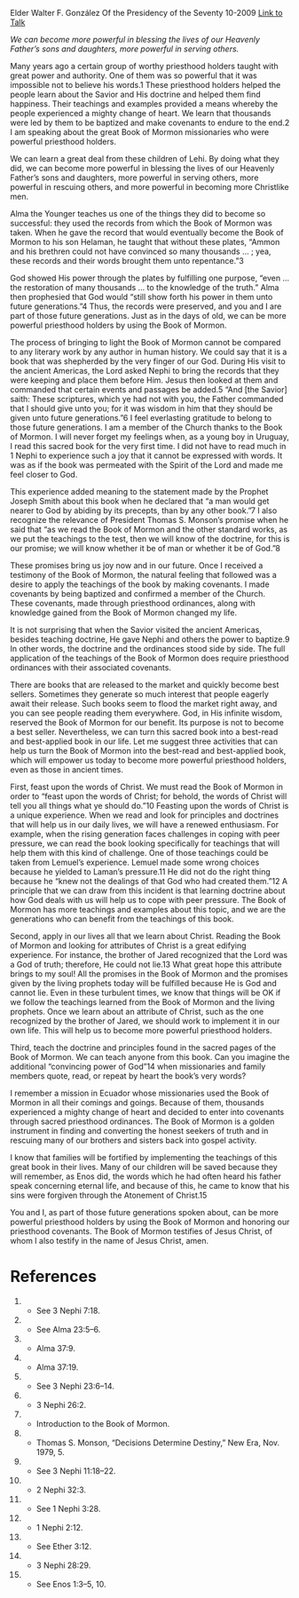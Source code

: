 Elder Walter F. González
Of the Presidency of the Seventy
10-2009
[Link to Talk](https://www.churchofjesuschrist.org/study/general-conference/2009/10/becoming-more-powerful-priesthood-holders?lang=eng)

_We can become more powerful in blessing the lives of our Heavenly Father’s sons and daughters, more powerful in serving others._

Many years ago a certain group of worthy priesthood holders taught with great power and authority. One of them was so powerful that it was impossible not to believe his words.1 These priesthood holders helped the people learn about the Savior and His doctrine and helped them find happiness. Their teachings and examples provided a means whereby the people experienced a mighty change of heart. We learn that thousands were led by them to be baptized and make covenants to endure to the end.2 I am speaking about the great Book of Mormon missionaries who were powerful priesthood holders.

We can learn a great deal from these children of Lehi. By doing what they did, we can become more powerful in blessing the lives of our Heavenly Father’s sons and daughters, more powerful in serving others, more powerful in rescuing others, and more powerful in becoming more Christlike men.

Alma the Younger teaches us one of the things they did to become so successful: they used the records from which the Book of Mormon was taken. When he gave the record that would eventually become the Book of Mormon to his son Helaman, he taught that without these plates, “Ammon and his brethren could not have convinced so many thousands … ; yea, these records and their words brought them unto repentance.”3

God showed His power through the plates by fulfilling one purpose, “even … the restoration of many thousands … to the knowledge of the truth.” Alma then prophesied that God would “still show forth his power in them unto future generations.”4 Thus, the records were preserved, and you and I are part of those future generations. Just as in the days of old, we can be more powerful priesthood holders by using the Book of Mormon.

The process of bringing to light the Book of Mormon cannot be compared to any literary work by any author in human history. We could say that it is a book that was shepherded by the very finger of our God. During His visit to the ancient Americas, the Lord asked Nephi to bring the records that they were keeping and place them before Him. Jesus then looked at them and commanded that certain events and passages be added.5 “And [the Savior] saith: These scriptures, which ye had not with you, the Father commanded that I should give unto you; for it was wisdom in him that they should be given unto future generations.”6 I feel everlasting gratitude to belong to those future generations. I am a member of the Church thanks to the Book of Mormon. I will never forget my feelings when, as a young boy in Uruguay, I read this sacred book for the very first time. I did not have to read much in 1 Nephi to experience such a joy that it cannot be expressed with words. It was as if the book was permeated with the Spirit of the Lord and made me feel closer to God.

This experience added meaning to the statement made by the Prophet Joseph Smith about this book when he declared that “a man would get nearer to God by abiding by its precepts, than by any other book.”7 I also recognize the relevance of President Thomas S. Monson’s promise when he said that “as we read the Book of Mormon and the other standard works, as we put the teachings to the test, then we will know of the doctrine, for this is our promise; we will know whether it be of man or whether it be of God.”8

These promises bring us joy now and in our future. Once I received a testimony of the Book of Mormon, the natural feeling that followed was a desire to apply the teachings of the book by making covenants. I made covenants by being baptized and confirmed a member of the Church. These covenants, made through priesthood ordinances, along with knowledge gained from the Book of Mormon changed my life.

It is not surprising that when the Savior visited the ancient Americas, besides teaching doctrine, He gave Nephi and others the power to baptize.9 In other words, the doctrine and the ordinances stood side by side. The full application of the teachings of the Book of Mormon does require priesthood ordinances with their associated covenants.

There are books that are released to the market and quickly become best sellers. Sometimes they generate so much interest that people eagerly await their release. Such books seem to flood the market right away, and you can see people reading them everywhere. God, in His infinite wisdom, reserved the Book of Mormon for our benefit. Its purpose is not to become a best seller. Nevertheless, we can turn this sacred book into a best-read and best-applied book in our life. Let me suggest three activities that can help us turn the Book of Mormon into the best-read and best-applied book, which will empower us today to become more powerful priesthood holders, even as those in ancient times.

First, feast upon the words of Christ. We must read the Book of Mormon in order to “feast upon the words of Christ; for behold, the words of Christ will tell you all things what ye should do.”10 Feasting upon the words of Christ is a unique experience. When we read and look for principles and doctrines that will help us in our daily lives, we will have a renewed enthusiasm. For example, when the rising generation faces challenges in coping with peer pressure, we can read the book looking specifically for teachings that will help them with this kind of challenge. One of those teachings could be taken from Lemuel’s experience. Lemuel made some wrong choices because he yielded to Laman’s pressure.11 He did not do the right thing because he “knew not the dealings of that God who had created them.”12 A principle that we can draw from this incident is that learning doctrine about how God deals with us will help us to cope with peer pressure. The Book of Mormon has more teachings and examples about this topic, and we are the generations who can benefit from the teachings of this book.

Second, apply in our lives all that we learn about Christ. Reading the Book of Mormon and looking for attributes of Christ is a great edifying experience. For instance, the brother of Jared recognized that the Lord was a God of truth; therefore, He could not lie.13 What great hope this attribute brings to my soul! All the promises in the Book of Mormon and the promises given by the living prophets today will be fulfilled because He is God and cannot lie. Even in these turbulent times, we know that things will be OK if we follow the teachings learned from the Book of Mormon and the living prophets. Once we learn about an attribute of Christ, such as the one recognized by the brother of Jared, we should work to implement it in our own life. This will help us to become more powerful priesthood holders.

Third, teach the doctrine and principles found in the sacred pages of the Book of Mormon. We can teach anyone from this book. Can you imagine the additional “convincing power of God”14 when missionaries and family members quote, read, or repeat by heart the book’s very words?

I remember a mission in Ecuador whose missionaries used the Book of Mormon in all their comings and goings. Because of them, thousands experienced a mighty change of heart and decided to enter into covenants through sacred priesthood ordinances. The Book of Mormon is a golden instrument in finding and converting the honest seekers of truth and in rescuing many of our brothers and sisters back into gospel activity.

I know that families will be fortified by implementing the teachings of this great book in their lives. Many of our children will be saved because they will remember, as Enos did, the words which he had often heard his father speak concerning eternal life, and because of this, he came to know that his sins were forgiven through the Atonement of Christ.15

You and I, as part of those future generations spoken about, can be more powerful priesthood holders by using the Book of Mormon and honoring our priesthood covenants. The Book of Mormon testifies of Jesus Christ, of whom I also testify in the name of Jesus Christ, amen.

# References
1. - See 3 Nephi 7:18.
2. - See Alma 23:5–6.
3. - Alma 37:9.
4. - Alma 37:19.
5. - See 3 Nephi 23:6–14.
6. - 3 Nephi 26:2.
7. - Introduction to the Book of Mormon.
8. - Thomas S. Monson, “Decisions Determine Destiny,” New Era, Nov. 1979, 5.
9. - See 3 Nephi 11:18–22.
10. - 2 Nephi 32:3.
11. - See 1 Nephi 3:28.
12. - 1 Nephi 2:12.
13. - See Ether 3:12.
14. - 3 Nephi 28:29.
15. - See Enos 1:3–5, 10.